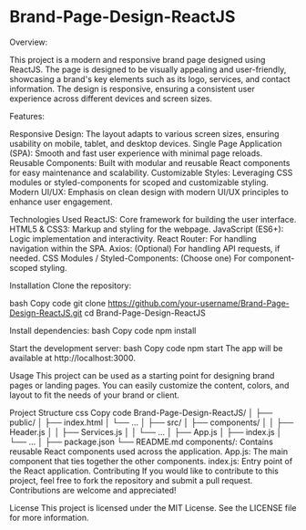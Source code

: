 # Brand-Page-Design-ReactJS

Overview:

This project is a modern and responsive brand page designed using ReactJS. The page is designed to be visually appealing and user-friendly, showcasing a brand's key elements such as its logo, services, and contact information. The design is responsive, ensuring a consistent user experience across different devices and screen sizes.

Features:

Responsive Design: The layout adapts to various screen sizes, ensuring usability on mobile, tablet, and desktop devices.
Single Page Application (SPA): Smooth and fast user experience with minimal page reloads.
Reusable Components: Built with modular and reusable React components for easy maintenance and scalability.
Customizable Styles: Leveraging CSS modules or styled-components for scoped and customizable styling.
Modern UI/UX: Emphasis on clean design with modern UI/UX principles to enhance user engagement.


Technologies Used
ReactJS: Core framework for building the user interface.
HTML5 & CSS3: Markup and styling for the webpage.
JavaScript (ES6+): Logic implementation and interactivity.
React Router: For handling navigation within the SPA.
Axios: (Optional) For handling API requests, if needed.
CSS Modules / Styled-Components: (Choose one) For component-scoped styling.


Installation
Clone the repository:

bash
Copy code
git clone https://github.com/your-username/Brand-Page-Design-ReactJS.git
cd Brand-Page-Design-ReactJS


Install dependencies:
bash
Copy code
npm install

Start the development server:
bash
Copy code
npm start
The app will be available at http://localhost:3000.

Usage
This project can be used as a starting point for designing brand pages or landing pages. You can easily customize the content, colors, and layout to fit the needs of your brand or client.

Project Structure
css
Copy code
Brand-Page-Design-ReactJS/
│
├── public/
│   ├── index.html
│   └── ...
│
├── src/
│   ├── components/
│   │   ├── Header.js
│   │   ├── Services.js
│   │   └── ...
│   ├── App.js
│   ├── index.js
│   └── ...
│
├── package.json
└── README.md
components/: Contains reusable React components used across the application.
App.js: The main component that ties together the other components.
index.js: Entry point of the React application.
Contributing
If you would like to contribute to this project, feel free to fork the repository and submit a pull request. Contributions are welcome and appreciated!

License
This project is licensed under the MIT License. See the LICENSE file for more information.

